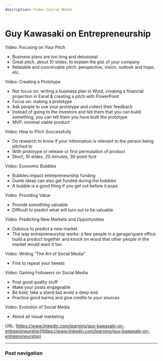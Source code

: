 ```yaml
---
description: Video Course Notes
---
```


# Guy Kawasaki on Entrepreneurship

Video: Focusing on Your Pitch

* Business plans are too long and delusional
* Great pitch, about 10 slides, to explain the gist of your company
* Relatable and conceivable pitch: perspective, vision, outlook and hope, etc.

Video: Creating a Prototype

* Not focus on: writing a business plan in Word, creating a financial projection in Excel & creating a pitch with PowerPoint
* Focus on: making a prototype
* Ask people to use your prototype and collect their feedback
* Instead of going to the investors and tell them that you can build something, you can tell them you have built the prototype
* MVP: minimal viable product

Video: How to Pitch Successfully

* Do research to know if your information is relevant to the person being pitched to
* With prototype or release or first permutation of product
* Short, 10 slides, 20 minutes, 30-point font

Video: Economic Bubbles

* Bubbles impact entrepreneurship funding
* Dumb ideas can also get funded during the bubbles
* A bubble is a good thing if you get out before it pops

Video: Providing Value

* Provide something valuable
* Difficult to predict what will turn out to be valuable

Video: Predicting New Markets and Opportunities

* Dubious to predict a new market
* The way entrepreneurship works: a few people in a garage/spare office build a product together and knock on wood that other people in the market would want it too

Video: Writing “The Art of Social Media”

* Fine to repeat your tweets

Video: Gaining Followers on Social Media

* Post good quality stuff
* Make your posts engageable
* Be bold, take a stand but avoid a deep end
* Practice good karma and give credits to your sources

Video: Evolution of Social Media

* About all visual marketing

URL: [https://www.linkedin.com/learning/guy-kawasaki-on-entrepreneurship](https://www.linkedin.com/learning/guy-kawasaki-on-entrepreneurship)

****

### Post navigation
